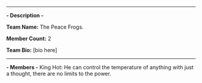 -----

**- Description -**

**Team Name:** The Peace Frogs.

**Member Count:** 2

**Team Bio:**
\[bio here]

-----
**- Members -**
King Hot: He can control the temperature of anything with just a thought, there are no limits to the power.

